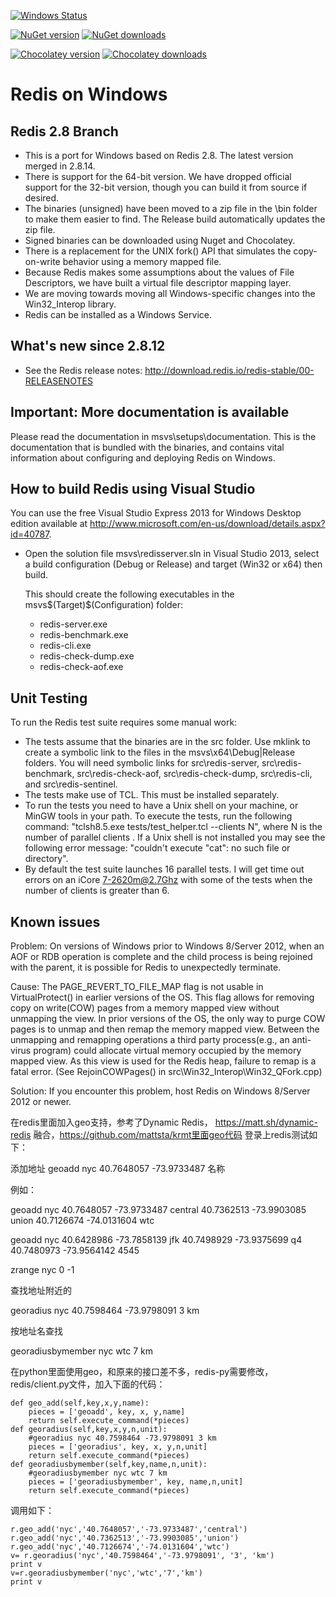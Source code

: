 [![Windows Status](http://img.shields.io/appveyor/ci/MSOpenTech-lab/redis.svg?style=flat-square)](https://ci.appveyor.com/project/MSOpenTech-lab/redis)

[![NuGet version](http://img.shields.io/nuget/v/redis-64.svg?style=flat-square)](http://www.nuget.org/packages/redis-64/)
[![NuGet downloads](http://img.shields.io/nuget/dt/redis-64.svg?style=flat-square)](http://www.nuget.org/packages/redis-64/)

[![Chocolatey version](http://img.shields.io/chocolatey/v/redis-64.svg?style=flat-square)](http://www.chocolatey.org/packages/redis-64/)
[![Chocolatey downloads](http://img.shields.io/chocolatey/dt/redis-64.svg?style=flat-square)](http://www.chocolatey.org/packages/redis-64/)

Redis on Windows 
===

## Redis 2.8 Branch

- This is a port for Windows based on Redis 2.8. The latest version merged in 2.8.14.
- There is support for the 64-bit version. We have dropped official support for the 32-bit version, though you can build it from source if desired.
- The binaries (unsigned) have been moved to a zip file in the \bin folder to make them easier to find. The Release build automatically updates the
  zip file.
- Signed binaries can be downloaded using Nuget and Chocolatey.
- There is a replacement for the UNIX fork() API that simulates the copy-on-write behavior using a memory mapped file.
- Because Redis makes some assumptions about the values of File Descriptors, we have built a virtual file descriptor mapping layer. 
- We are moving towards moving all Windows-specific changes into the Win32_Interop library.
- Redis can be installed as a Windows Service.

## What's new since 2.8.12

- See the Redis release notes: http://download.redis.io/redis-stable/00-RELEASENOTES

## Important: More documentation is available

Please read the documentation in msvs\setups\documentation. This is the documentation that is bundled with the binaries, and contains vital information about configuring and deploying Redis on Windows.

## How to build Redis using Visual Studio

You can use the free Visual Studio Express 2013 for Windows Desktop edition available at http://www.microsoft.com/en-us/download/details.aspx?id=40787.

- Open the solution file msvs\redisserver.sln in Visual Studio 2013, select a build configuration (Debug or Release) and target (Win32 or x64) then build.

    This should create the following executables in the msvs\$(Target)\$(Configuration) folder:

    - redis-server.exe
    - redis-benchmark.exe
    - redis-cli.exe
    - redis-check-dump.exe
    - redis-check-aof.exe

## Unit Testing

To run the Redis test suite requires some manual work:

- The tests assume that the binaries are in the src folder. Use mklink to create a symbolic link to the files in the msvs\x64\Debug|Release folders. You will
  need symbolic links for src\redis-server, src\redis-benchmark, src\redis-check-aof, src\redis-check-dump, src\redis-cli, and src\redis-sentinel.
- The tests make use of TCL. This must be installed separately.
- To run the tests you need to have a Unix shell on your machine, or MinGW tools in your path. To execute the tests, run the following command: 
  "tclsh8.5.exe tests/test_helper.tcl --clients N", where N is the number of parallel clients . If a Unix shell is not installed you may see the 
  following error message: "couldn't execute "cat": no such file or directory".
- By default the test suite launches 16 parallel tests. I will get time out errors on an iCore 7-2620m@2.7Ghz with some of the tests when the number of clients 
  is greater than 6. 
  
## Known issues

Problem:
On versions of Windows prior to Windows 8/Server 2012, when an AOF or RDB operation is complete and the child process is being rejoined with the parent, it is 
possible for Redis to unexpectedly terminate.

Cause:
The PAGE_REVERT_TO_FILE_MAP flag is not usable in VirtualProtect() in earlier versions of the OS. This flag allows for removing copy on write(COW) pages from 
a memory mapped view without unmapping the view. In prior versions of the OS, the only way to purge COW pages is to unmap and then remap the memory mapped view. 
Between the unmapping and remapping operations a third party process(e.g., an anti-virus program) could allocate virtual memory occupied by the memory mapped view. 
As this view is used for the Redis heap, failure to remap is a fatal error. (See RejoinCOWPages() in src\Win32_Interop\Win32_QFork.cpp)

Solution:
If you encounter this problem, host Redis on Windows 8/Server 2012 or newer.

在redis里面加入geo支持，参考了Dynamic Redis，
https://matt.sh/dynamic-redis
融合，https://github.com/mattsta/krmt里面geo代码
登录上redis测试如下：

添加地址 geoadd nyc 40.7648057 -73.9733487 名称

例如：

geoadd nyc 40.7648057 -73.9733487 central 40.7362513 -73.9903085 union 40.7126674 -74.0131604 wtc

geoadd nyc 40.6428986 -73.7858139 jfk 40.7498929 -73.9375699 q4 40.7480973 -73.9564142 4545

zrange nyc 0 -1

查找地址附近的

georadius nyc 40.7598464 -73.9798091 3 km

按地址名查找

georadiusbymember nyc wtc 7 km

在python里面使用geo，和原来的接口差不多，redis-py需要修改， redis/client.py文件，加入下面的代码：

    def geo_add(self,key,x,y,name):
        pieces = ['geoadd', key, x, y,name]
        return self.execute_command(*pieces)
    def georadius(self,key,x,y,n,unit):
        #georadius nyc 40.7598464 -73.9798091 3 km
        pieces = ['georadius', key, x, y,n,unit]
        return self.execute_command(*pieces)
    def georadiusbymember(self,key,name,n,unit):
        #georadiusbymember nyc wtc 7 km
        pieces = ['georadiusbymember', key, name,n,unit]
        return self.execute_command(*pieces)
调用如下：

    r.geo_add('nyc','40.7648057','-73.9733487','central')
    r.geo_add('nyc','40.7362513','-73.9903085','union')
    r.geo_add('nyc','40.7126674','-74.0131604','wtc')
    v= r.georadius('nyc','40.7598464','-73.9798091', '3', 'km')
    print v
    v=r.georadiusbymember('nyc','wtc','7','km')
    print v